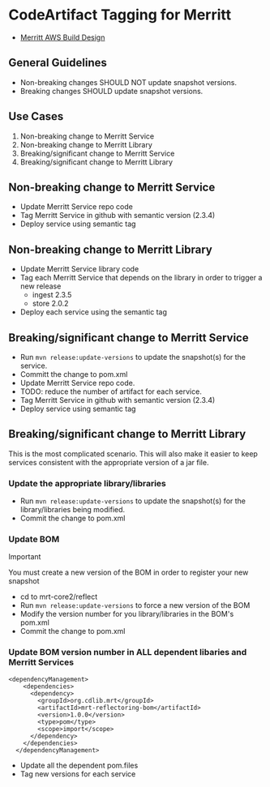 # CodeArtifact Tagging for Merritt

- [Merritt AWS Build Design](README.md)

## General Guidelines

- Non-breaking changes SHOULD NOT update snapshot versions.
- Breaking changes SHOULD update snapshot versions.


## Use Cases

1. Non-breaking change to Merritt Service
2. Non-breaking change to Merritt Library
3. Breaking/significant change to Merritt Service
4. Breaking/significant change to Merritt Library

## Non-breaking change to Merritt Service
- Update Merritt Service repo code
- Tag Merritt Service in github with semantic version (2.3.4)
- Deploy service using semantic tag

## Non-breaking change to Merritt Library
- Update Merritt Service library code
- Tag each Merritt Service that depends on the library in order to trigger a new release
  - ingest 2.3.5
  - store 2.0.2
- Deploy each service using the semantic tag  

## Breaking/significant change to Merritt Service
- Run `mvn release:update-versions` to update the snapshot(s) for the service.
- Committ the change to pom.xml
- Update Merritt Service repo code.
- TODO: reduce the number of artifact for each service.
- Tag Merritt Service in github with semantic version (2.3.4)
- Deploy service using semantic tag

## Breaking/significant change to Merritt Library
This is the most complicated scenario.  This will also make it easier to keep services consistent with the appropriate version of a jar file.


### Update the appropriate library/libraries
- Run `mvn release:update-versions` to update the snapshot(s) for the library/libraries being modified.
- Commit the change to pom.xml

### Update BOM
> [!IMPORTANT]
> You must create a new version of the BOM in order to register your new snapshot

- cd to mrt-core2/reflect
- Run `mvn release:update-versions` to force a new version of the BOM
- Modify the version number for you library/libraries in the BOM's pom.xml
- Commit the change to pom.xml

### Update BOM version number in ALL dependent libaries and Merritt Services
```
<dependencyManagement>
    <dependencies>
      <dependency>
        <groupId>org.cdlib.mrt</groupId>
        <artifactId>mrt-reflectoring-bom</artifactId>
        <version>1.0.0</version>
        <type>pom</type>
        <scope>import</scope>
      </dependency>
    </dependencies>
  </dependencyManagement>
```

- Update all the dependent pom.files
- Tag new versions for each service
